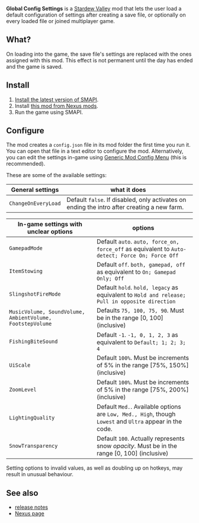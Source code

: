 **Global Config Settings** is a [Stardew Valley](http://stardewvalley.net/) mod that lets
the user load a default configuration of settings after creating a save file, or optionally
on every loaded file or joined multiplayer game.

## What?
On loading into the game, the save file's settings are replaced with the ones assigned with this mod.
This effect is not permanent until the day has ended and the game is saved.

## Install
1. [Install the latest version of SMAPI](https://smapi.io/).
2. Install [this mod from Nexus mods](http://www.nexusmods.com/stardewvalley/mods/6017).
3. Run the game using SMAPI.

## Configure
The mod creates a `config.json` file in its mod folder the first time you run it. You can open that
file in a text editor to configure the mod. Alternatively, you can edit the settings in-game using
[Generic Mod Config Menu](https://www.nexusmods.com/stardewvalley/mods/5098) (this is recommended).

These are some of the available settings:

| General settings			| what it does
| ---						| ---
| `ChangeOnEveryLoad`       | Default `false`. If disabled, only activates on ending the intro after creating a new farm.

| In-game settings with unclear options   | options
| ---                   | ---
| `GamepadMode`			| Default `auto`. `auto, force_on, force_off` as equivalent to `Auto-detect; Force On; Force Off`
| `ItemStowing`			| Default `off`. `both, gamepad, off` as equivalent to `On; Gamepad Only; Off`
| `SlingshotFireMode`	| Default `hold`. `hold, legacy` as equivalent to `Hold and release; Pull in opposite direction`
| `MusicVolume, SoundVolume, AmbientVolume, FootstepVolume`			| Defaults `75, 100, 75, 90`. Must be in the range [0, 100] (inclusive)
| `FishingBiteSound`	| Default `-1`. `-1, 0, 1, 2, 3` as equivalent to `Default; 1; 2; 3; 4`
| `UiScale`				| Default `100%`. Must be increments of 5% in the range [75%, 150%] (inclusive)
| `ZoomLevel`			| Default `100%`. Must be increments of 5% in the range [75%, 200%] (inclusive)
| `LightingQuality`		| Default `Med.`. Available options are `Low, Med., High`, though `Lowest` and `Ultra` appear in the code.
| `SnowTransparency`	| Default `100`. Actually represents snow *opacity*. Must be in the range [0, 100] (inclusive)

Setting options to invalid values, as well as doubling up on hotkeys, may result in unusual behaviour.

## See also
* [release notes](release-notes.md)
* [Nexus page](https://www.nexusmods.com/stardewvalley/mods/9340)
